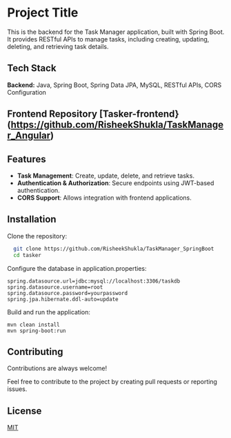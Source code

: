 
# Project Title

This is the backend for the Task Manager application, built with Spring Boot. It provides RESTful APIs to manage tasks, including creating, updating, deleting, and retrieving task details.

## Tech Stack

**Backend:** Java, Spring Boot, Spring Data JPA, MySQL, RESTful APIs, CORS Configuration

## Frontend Repository [Tasker-frontend}(https://github.com/RisheekShukla/TaskManager_Angular)

## Features

- **Task Management**: Create, update, delete, and retrieve tasks.
- **Authentication & Authorization**: Secure endpoints using JWT-based authentication.
- **CORS Support**: Allows integration with frontend applications.


## Installation

Clone the repository:

```bash
  git clone https://github.com/RisheekShukla/TaskManager_SpringBoot
  cd tasker
```

Configure the database in application.properties:
```
spring.datasource.url=jdbc:mysql://localhost:3306/taskdb
spring.datasource.username=root
spring.datasource.password=yourpassword
spring.jpa.hibernate.ddl-auto=update
```

Build and run the application:
```
mvn clean install
mvn spring-boot:run
```

## Contributing

Contributions are always welcome!

Feel free to contribute to the project by creating pull requests or reporting issues.


## License

[MIT](https://choosealicense.com/licenses/mit/)
